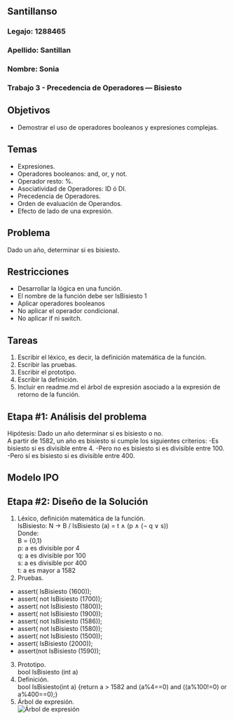 ## Santillanso
### Legajo: 1288465
### Apellido: Santillan
### Nombre: Sonia
### Trabajo 3 - Precedencia de Operadores — Bisiesto
## Objetivos
- Demostrar el uso de operadores booleanos y expresiones complejas.
## Temas
- Expresiones.
- Operadores booleanos: and, or, y not.
- Operador resto: %.
- Asociatividad de Operadores: ID ó DI.
- Precedencia de Operadores.
- Orden de evaluación de Operandos.
- Efecto de lado de una expresión.
## Problema
Dado un año, determinar si es bisiesto.
## Restricciones
- Desarrollar la lógica en una función.
- El nombre de la función debe ser IsBisiesto 1
- Aplicar operadores booleanos
- No aplicar el operador condicional.
- No aplicar if ni switch.
## Tareas
1. Escribir el léxico, es decir, la definición matemática de la función.
2. Escribir las pruebas.
3. Escribir el prototipo.
4. Escribir la definición.
5. Incluir en readme.md el árbol de expresión asociado a la expresión de retorno
de la función.

 ## Etapa #1: Análisis del problema  
 Hipótesis: Dado un año determinar si es bisiesto o no.  
A partir de 1582, un año es bisiesto si cumple los siguientes criterios:
-Es bisiesto si es divisible entre 4.
-Pero no es bisiesto si es divisible entre 100.
-Pero sí es bisiesto si es divisible entre 400.  

## Modelo IPO  

## Etapa #2: Diseño de la Solución
1. Léxico, definición matemática de la función.  
IsBisiesto: N &rightarrow; B / IsBisiesto (a) = t &and; (p &and; (&not; q &or; s))  
Donde:  
B = {0,1}  
p: a es divisible por 4  
q: a es divisible por 100  
s: a es divisible por 400  
t: a es mayor a 1582  
2. Pruebas.
- assert( IsBisiesto (1600));
- assert( not IsBisiesto (1700));
- assert( not IsBisiesto (1800));
- assert( not IsBisiesto (1900));
- assert( not IsBisiesto (1586));
- assert( not IsBisiesto (1580));
- assert( not IsBisiesto (1500));
- assert( IsBisiesto (2000));
- assert(not IsBisiesto (1590));
3. Prototipo.  
bool IsBisiesto (int a)
4. Definición.  
bool IsBisiesto(int a) {return a > 1582 and (a%4==0) and ((a%100!=0) or a%400==0);}
5. Árbol de expresión.  
![Árbol de expresión](https://github.com/santillanso/AED/blob/master/03-Bisiesto/Arbol%20de%20expresi%C3%B3n.png)

